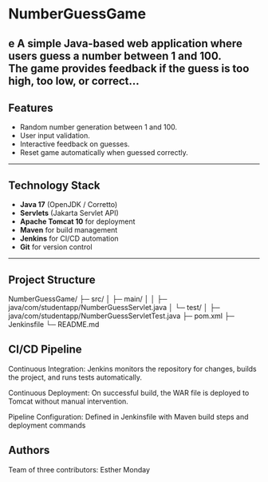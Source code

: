 # NumberGuessGame
e
A simple Java-based web application where users guess a number between 1 and 100.  
The game provides feedback if the guess is too high, too low, or correct...
---

## Features

- Random number generation between 1 and 100.
- User input validation.
- Interactive feedback on guesses.
- Reset game automatically when guessed correctly.

---

## Technology Stack

- **Java 17** (OpenJDK / Corretto)
- **Servlets** (Jakarta Servlet API)
- **Apache Tomcat 10** for deployment
- **Maven** for build management
- **Jenkins** for CI/CD automation
- **Git** for version control

---

## Project Structure
NumberGuessGame/
├─ src/
│ ├─ main/
│ │ ├─ java/com/studentapp/NumberGuessServlet.java
│ └─ test/
│ ├─ java/com/studentapp/NumberGuessServletTest.java
├─ pom.xml
├─ Jenkinsfile
└─ README.md

## CI/CD Pipeline

Continuous Integration: Jenkins monitors the repository for changes, builds the project, and runs tests automatically.

Continuous Deployment: On successful build, the WAR file is deployed to Tomcat without manual intervention.

Pipeline Configuration: Defined in Jenkinsfile with Maven build steps and deployment commands
## Authors

Team of three contributors: Esther Monday

